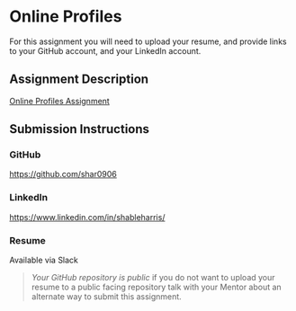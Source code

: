 # Online Profiles
For this assignment you will need to upload your resume, and provide links to your GitHub account, and your LinkedIn account.

## Assignment Description
[Online Profiles Assignment](https://education.launchcode.org/liftoff/assignments/online-profiles/)

## Submission Instructions
 
### GitHub
https://github.com/shar0906
 
### LinkedIn
https://www.linkedin.com/in/shableharris/

### Resume
Available via Slack

> *Your GitHub repository is public* if you do not want to upload your resume to a public facing repository talk with your Mentor about an alternate way to submit this assignment.
